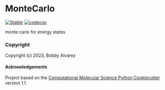 MonteCarlo
==============================
[//]: # (Badges)
[![Stable](https://img.shields.io/badge/docs-stable-blue.svg)](https://montecarlo-oharray.readthedocs.io/en/latest/)
[![codecov](https://codecov.io/gh/OhArray/MonteCarlo/branch/main/graph/badge.svg)](https://codecov.io/gh/OhArray/MonteCarlo/branch/main)


monte carlo for energy states

### Copyright

Copyright (c) 2023, Bobby Alvarez


#### Acknowledgements
 
Project based on the 
[Computational Molecular Science Python Cookiecutter](https://github.com/molssi/cookiecutter-cms) version 1.1.
